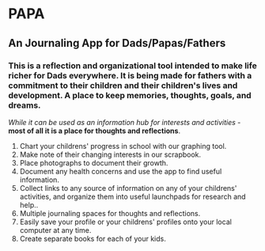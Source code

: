 # PAPA

## An Journaling App for Dads/Papas/Fathers 


### This is a reflection and organizational tool intended to make life richer for Dads everywhere. It is being made for fathers with a commitment to their children and their children's lives and development. A place to keep memories, thoughts, goals, and dreams. 

*While it can be used as an information hub for interests and activities* - **most of all it is a place for thoughts and reflections**. 

1. Chart your childrens' progress in school with our graphing tool.
2. Make note of their changing interests in our scrapbook.
3. Place photographs to document their growth.
4. Document any health concerns and use the app to find useful information.
5. Collect links to any source of information on any of your childrens' activities, and organize them into useful launchpads for research and help..
6. Multiple journaling spaces for thoughts and reflections.
7. Easily save your profile or your childrens' profiles onto your local computer at any time.
8. Create separate books for each of your kids.
